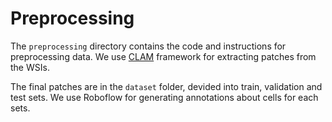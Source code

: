 # Preprocessing

The `preprocessing` directory contains the code and instructions for preprocessing data.
We use [CLAM](https://github.com/mahmoodlab/CLAM/tree/master) framework for extracting patches from the WSIs.

The final patches are in the `dataset` folder, devided into train, validation and test sets.
We use Roboflow for generating annotations about cells for each sets.